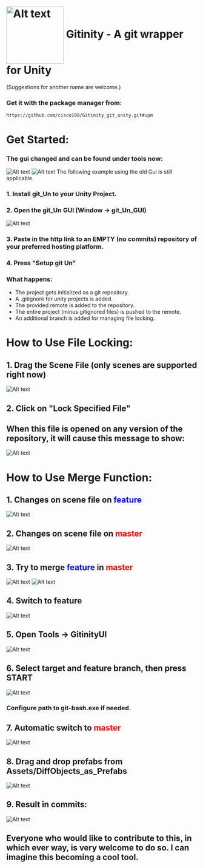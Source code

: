 # <img src="Assets/git_Un/Documentation/Images/2502_logo.jpg" alt="Alt text" style="width:4cm;vertical-align:middle;" >  Gitinity - A git wrapper for Unity
(Suggestions for another name are welcome.)
### Get it with the package manager from:
``https://github.com/cisco108/Gitinity_git_unity.git#upm``


# Get Started:

### The gui changed and can be found under tools now:
![Alt text](Assets/git_Un/Documentation/Images/14.png)
![Alt text](Assets/git_Un/Documentation/Images/15.png)
The following example using the old Gui is still applicable.
### 1. Install git_Un to your Unity Project.
### 2. Open the git_Un GUI (Window -> git_Un_GUI)
![Alt text](Assets/git_Un/Documentation/Images/13.png)
### 3. Paste in the http link to an EMPTY (no commits) repository of your preferred hosting platform.
### 4. Press "Setup git Un"
### What happens:
- The project gets initialized as a git repository.
- A .gitignore for unity projects is added.
- The provided remote is added to the repository.
- The entire project (minus gitignored files) is pushed to the remote.
- An additional branch is added for managing file locking.

# How to Use File Locking:
## 1. Drag the Scene File (only scenes are supported right now)
![Alt text](Assets/git_Un/Documentation/Images/16.png)

## 2. Click on "Lock Specified File"
## When this file is opened on any version of the repository, it will cause this message to show:
![Alt text](Assets/git_Un/Documentation/Images/17.png)


# How to Use Merge Function: 

## 1. Changes on scene file on <span style="color: #0000FF;">feature</span>
![Alt text](Assets/git_Un/Documentation/Images/1.png)

## 2. Changes on scene file on <span style="color: #FF0000;">master</span>
![Alt text](Assets/git_Un/Documentation/Images/2.png)

## 3. Try to merge <span style="color: #0000FF;">feature</span> in <span style="color: #FF0000;">master</span>
![Alt text](Assets/git_Un/Documentation/Images/5.png)
![Alt text](Assets/git_Un/Documentation/Images/6.png)

## 4. Switch to feature
![Alt text](Assets/git_Un/Documentation/Images/7.png)

## 5. Open Tools → GitinityUI 
![Alt text](Assets/git_Un/Documentation/Images/8.png)

## 6. Select target and feature branch, then press START 
![Alt text](Assets/git_Un/Documentation/Images/9.png)
### Configure path to git-bash.exe if needed.

## 7. Automatic switch to <span style="color: #FF0000;">master</span>
![Alt text](Assets/git_Un/Documentation/Images/10.png)

## 8. Drag and drop prefabs from Assets/DiffObjects_as_Prefabs
![Alt text](Assets/git_Un/Documentation/Images/11.png)

## 9. Result in commits:
![Alt text](Assets/git_Un/Documentation/Images/12.png)

## Everyone who would like to contribute to this, in which ever way, is very welcome to do so. I can imagine this becoming a cool tool.
